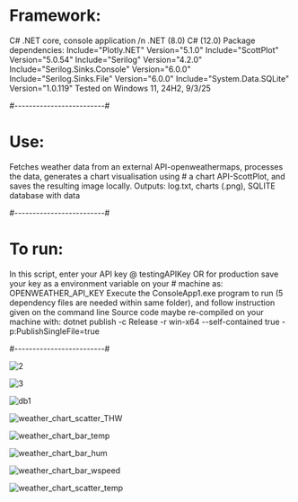 # Framework:
C# .NET core, console application
/n .NET (8.0)
C# (12.0)
Package dependencies:
Include="Plotly.NET" Version="5.1.0"
Include="ScottPlot" Version="5.0.54"
Include="Serilog" Version="4.2.0"
Include="Serilog.Sinks.Console" Version="6.0.0"
Include="Serilog.Sinks.File" Version="6.0.0"
Include="System.Data.SQLite" Version="1.0.119"
Tested on Windows 11, 24H2, 9/3/25

#-------------------------#

# Use:  
Fetches weather data from an external API-openweathermaps, processes the data, generates a chart visualisation using # a chart API-ScottPlot, and saves the resulting image locally.
Outputs: log.txt, charts (.png), SQLITE database with data

#-------------------------#

# To run:
In this script, enter your API key @ testingAPIKey OR for production save your key as a environment variable on your # machine as: OPENWEATHER_API_KEY
Execute the ConsoleApp1.exe program to run (5 dependency files are needed within same folder), and follow instruction given on the command line
Source code maybe re-compiled on your machine with: dotnet publish -c Release -r win-x64 --self-contained true -p:PublishSingleFile=true

#-------------------------#


![2](https://github.com/user-attachments/assets/3a75b4d4-1248-4ac7-8254-81036ef08e7d)


![3](https://github.com/user-attachments/assets/2bd7e2a3-e615-48b6-b63e-6229c550d2f6)


![db1](https://github.com/user-attachments/assets/1e90f43f-bd30-49af-ad85-540917b8722c)


![weather_chart_scatter_THW](https://github.com/user-attachments/assets/55dd0de9-2997-4dea-8bb4-8fec3c88797f)


![weather_chart_bar_temp](https://github.com/user-attachments/assets/5635e624-a38c-4391-a57c-030499c63a49)


![weather_chart_bar_hum](https://github.com/user-attachments/assets/d704193e-f4e5-4c69-a22d-8bbb51626e85)


![weather_chart_bar_wspeed](https://github.com/user-attachments/assets/738a0953-999e-495d-89c4-b0b04b55ab44)


![weather_chart_scatter_temp](https://github.com/user-attachments/assets/bdffdeb0-19fb-4dfb-9f35-ccb3a108f1c0)
